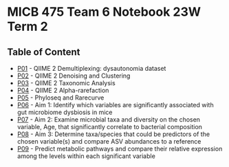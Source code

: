 # MICB 475 Team 6 Notebook 23W Term 2 


## Table of Content
  * [P01](/Notebook/P01.md) - QIIME 2 Demultiplexing: dysautonomia dataset
  * [P02](/Notebook/P02.md) - QIIME 2 Denoising and Clustering
  * [P03](/Notebook/P03.md) - QIIME 2 Taxonomic Analysis
  * [P04](/Notebook/P04.md) - QIIME 2 Alpha-rarefaction
  * [P05](/Notebook/P05.md) - Phyloseq and Rarecurve
  * [P06](/Notebook/P06.md) - Aim 1: Identify which variables are significantly associated with gut microbiome dysbiosis in mice
  * [P07](/Notebook/P07.md) - Aim 2: Examine microbial taxa and diversity on the chosen variable, Age, that significantly correlate to bacterial composition
  * [P08](/Notebook/P08.md) - Aim 3: Determine taxa/species that could be predictors of the chosen variable(s) and compare ASV abundances to a reference
  * [P09](/Notebook/P09.md) - Predict metabolic pathways and compare their relative expression among the levels within each significant variable



